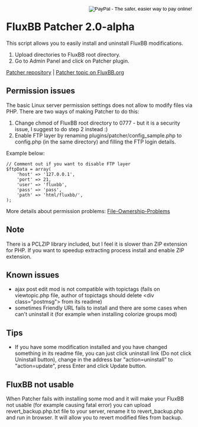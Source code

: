 <form style="float: right" action="https://www.paypal.com/cgi-bin/webscr" method="post"><input type="hidden" name="cmd" value="_s-xclick"><input type="hidden" name="hosted_button_id" value="ZEAHSYTUXTTFJ"><input type="image" src="https://www.paypalobjects.com/en_US/i/btn/btn_donate_SM.gif" border="0" name="submit" alt="PayPal - The safer, easier way to pay online!"><img alt="" border="0" src="https://www.paypalobjects.com/pl_PL/i/scr/pixel.gif" width="1" height="1"></form>

# FluxBB Patcher 2.0-alpha

This script allows you to easily install and uninstall FluxBB modifications.

1. Upload directories to FluxBB root directory.
2. Go to Admin Panel and click on Patcher plugin.

[Patcher repository](https://github.com/daris/fluxbb-patcher) | [Patcher topic on FluxBB.org](http://fluxbb.org/forums/viewtopic.php?id=4431)

## Permission issues
The basic Linux server permission settings does not allow to modify files via PHP. There are two ways of making Patcher to do this:

1. Change chmod of FluxBB root directory to 0777 - but it is a security issue, I suggest to do step 2 instead :)
2. Enable FTP layer by renaming plugins/patcher/config_sample.php to config.php (in the same directory) and filling the FTP login details.

Example below:

	// Comment out if you want to disable FTP layer
	$ftpData = array(
		'host' => '127.0.0.1',
		'port' => 21,
		'user' => 'fluxbb',
		'pass' => 'pass',
		'path' => 'html/fluxbb/',
	);

More details about permission problems: [File-Ownership-Problems](http://www.joomlaholic.com/forum/showthread.php?787-File-Ownership-Problems)

## Note
There is a PCLZIP library included, but I feel it is slower than ZIP extension for PHP. If you want to speedup extracting process install and enable ZIP extension.

## Known issues
- ajax post edit mod is not compatible with topictags (fails on viewtopic.php file, author of topictags should delete &lt;div class="postmsg"&gt; from its readme)
- sometimes Friendly URL fails to install and there are some cases when can't uninstall it (for example when installing colorize groups mod)

## Tips
- If you have some modification installed and you have changed something in its readme file, you can just click uninstall link (Do not click Uninstall button), change in the address bar "action=uninstall" to "action=update", press Enter and click Update button.

## FluxBB not usable
When Patcher fails with installing some mod and it will make your FluxBB not usable (for example causing fatal error) you can upload revert_backup.php.txt file to your server, rename it to revert_backup.php and run in browser. It will allow you to revert modified files from backup.
